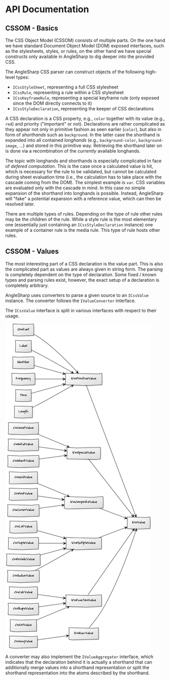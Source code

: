 # API Documentation

## CSSOM - Basics

The CSS Object Model (CSSOM) consists of multiple parts. On the one hand we have standard Document Object Model (DOM) exposed interfaces, such as the stylesheets, styles, or rules, on the other hand we have special constructs only available in AngleSharp to dig deeper into the provided CSS.

The AngleSharp CSS parser can construct objects of the following high-level types:

- `ICssStyleSheet`, representing a full CSS stylesheet
- `ICssRule`, representing a rule within a CSS stylesheet
- `ICssKeyframeRule`, representing a special keyframe rule (only exposed since the DOM directly connects to it)
- `ICssStyleDeclaration`, representing the keeper of CSS declarations

A CSS declaration is a CSS property, e.g., `color` together with its value (e.g., `red`) and priority ("important" or not). Declarations are rather complicated as they appear not only in primitive fashion as seen earlier (`color`), but also in form of *shorthands* such as `background`. In the latter case the shorthand is expanded into all contained *longhands* (e.g., `background-color`, `background-image`, ...) and stored in this primitive way. Retrieving the shorthand later on is done via a recombination of the *currently* available longhands.

The topic with longhands and shorthands is especially complicated in face of *defered computation*. This is the case once a calculated value is hit, which is necessary for the rule to be validated, but cannot be calculated during sheet evaluation time (i.e., the calculation has to take place with the cascade coming from the DOM). The simplest example is `var`. CSS variables are evaluated only with the cascade in mind. In this case no simple expansion of the shorthand into longhands is possible. Instead, AngleSharp will "fake" a potential expansion with a reference value, which can then be resolved later.

There are multiple types of rules. Depending on the type of rule other rules may be the children of the rule. While a style rule is the most elementary one (essentially just containing an `ICssStyleDeclaration` instance) one example of a container rule is the media rule. This type of rule hosts other rules.

## CSSOM - Values

The most interesting part of a CSS declaration is the value part. This is also the complicated part as values are always given in string form. The parsing is completely dependent on the type of declaration. Some fixed / known types and parsing rules exist, however, the exact setup of a declaration is completely arbitrary.

AngleSharp uses converters to parse a given source to an `ICssValue` instance. The converter follows the `IValueConverter` interface.

The `ICssValue` interface is split in various interfaces with respect to their usage.

![The CSSOM Value Tree](cssom-value-tree.png)

A converter may also implement the `IValueAggregator` interface, which indicates that the declaration behind it is actually a shorthand that can additionally merge values into a shorthand representation or split the shorthand representation into the atoms described by the shorthand.
